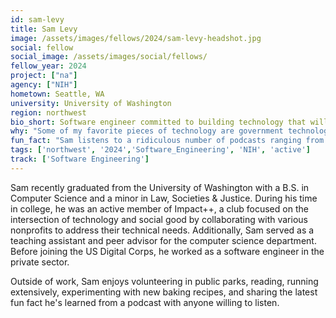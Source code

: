```yaml
---
id: sam-levy
title: Sam Levy
image: /assets/images/fellows/2024/sam-levy-headshot.jpg
social: fellow
social_image: /assets/images/social/fellows/
fellow_year: 2024
project: ["na"]
agency: ["NIH"]
hometown: Seattle, WA
university: University of Washington
region: northwest
bio_short: Software engineer committed to building technology that will bring resources, information, and support to the broader public
why: "Some of my favorite pieces of technology are government technology: an amazing public transportation app I use everyday and public library websites which I use multiple times a week. I am so excited to work for the government to to build similar technology that will bring resources, information, and support to our communities and to the broader public."
fun_fact: "Sam listens to a ridiculous number of podcasts ranging from gossip to the supreme court. And he is always looking for new recommendations to listen to!"
tags: ['northwest', '2024','Software_Engineering', 'NIH', 'active']
track: ['Software Engineering']
---
```


Sam recently graduated from the University of Washington with a B.S. in Computer Science and a minor in Law, Societies & Justice. During his time in college, he was an active member of Impact++, a club focused on the intersection of technology and social good by collaborating with various nonprofits to address their technical needs. Additionally, Sam served as a teaching assistant and peer advisor for the computer science department. Before joining the US Digital Corps, he worked as a software engineer in the private sector.

Outside of work, Sam enjoys volunteering in public parks, reading, running extensively, experimenting with new baking recipes, and sharing the latest fun fact he's learned from a podcast with anyone willing to listen.